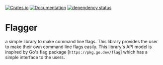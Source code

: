 

[![Crates.io](https://img.shields.io/crates/v/flagtory.svg)](https://crates.io/crates/flagtory)
[![Documentation](https://img.shields.io/docsrs/flagtory/latest)](https://docs.rs/flagtory/latest/flagtory/)
[![dependency status](https://deps.rs/repo/github/akbarilmnn/flagtory/status.svg)](https://deps.rs/repo/github/akbarilmnn/flagtory)
# Flagger 

a simple library to make command line flags.
This library provides the user to make their own command line flags easily.
This library's API model is inspired by Go's flag package [`https://pkg.go.dev/flag`] which has a simple interface to the users.

